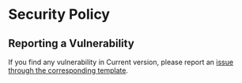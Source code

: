 # Security Policy

## Reporting a Vulnerability

If you find any vulnerability in Current version, please report an
[issue through the corresponding template](https://github.com/routelink/client/issues/new/choose).
